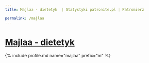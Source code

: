 ```yaml
---
title: Majlaa - dietetyk  | Statystyki patronite.pl | Patromierz

permalink: /majlaa
---
```


# [Majlaa - dietetyk ](https://patronite.pl/majlaa)

{% include profile.md name="majlaa" prefix="m" %}
